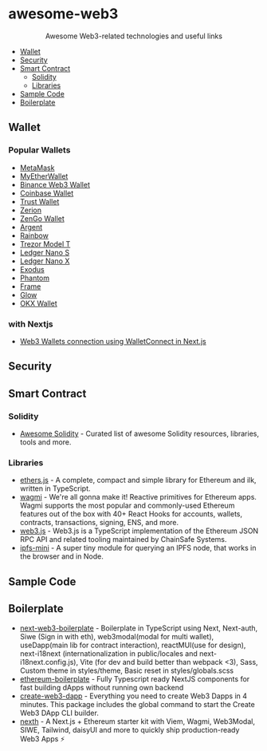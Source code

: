 # awesome-web3

<p align="center">Awesome Web3-related technologies and useful links</p>

- [Wallet](#Wallet)
- [Security](#Security)
- [Smart Contract](#Smart-Contract)
  - [Solidity](#Solidity)
  - [Libraries](#Libraries)
- [Sample Code](#Sample-Code)
- [Boilerplate](#Boilerplate)

## Wallet
### Popular Wallets
- [MetaMask](https://metamask.io)
- [MyEtherWallet](https://www.myetherwallet.com)
- [Binance Web3 Wallet](https://www.binance.com/en/web3wallet)
- [Coinbase Wallet](https://www.coinbase.com/wallet)
- [Trust Wallet](https://trustwallet.com)
- [Zerion](https://zerion.io)
- [ZenGo Wallet](https://zengo.com)
- [Argent](https://www.argent.xyz)
- [Rainbow](https://rainbow.me)
- [Trezor Model T]()
- [Ledger Nano S](https://shop.ledger.com/products/ledger-nano-s-plus)
- [Ledger Nano X](https://shop.ledger.com/products/ledger-nano-x)
- [Exodus](https://www.exodus.com)
- [Phantom](https://phantom.app)
- [Frame](https://frame.sh)
- [Glow](https://glow.app)
- [OKX Wallet](https://www.okx.com/web3)

### with Nextjs
- [Web3 Wallets connection using WalletConnect in Next.js](https://medium.com/@kirankumar_gonti/web3-wallets-connection-using-walletconnect-in-next-js-ee9eb97d73c4)

## Security

## Smart Contract
### Solidity
- [Awesome Solidity](https://github.com/bkrem/awesome-solidity) - Curated list of awesome Solidity resources, libraries, tools and more.

### Libraries
- [ethers.js](https://github.com/ethers-io/ethers.js/) - A complete, compact and simple library for Ethereum and ilk, written in TypeScript.
- [wagmi](https://github.com/tmm/wagmi) - We're all gonna make it! Reactive primitives for Ethereum apps. Wagmi supports the most popular and commonly-used Ethereum features out of the box with 40+ React Hooks for accounts, wallets, contracts, transactions, signing, ENS, and more.
- [web3.js](https://github.com/ethereum/web3.js) - Web3.js is a TypeScript implementation of the Ethereum JSON RPC API and related tooling maintained by ChainSafe Systems.
- [ipfs-mini](https://github.com/silentcicero/ipfs-mini) - A super tiny module for querying an IPFS node, that works in the browser and in Node.

## Sample Code

## Boilerplate
- [next-web3-boilerplate](https://github.com/SoxZz5/next-web3-boilerplate) - Boilerplate in TypeScript using Next, Next-auth, Siwe (Sign in with eth), web3modal(modal for multi wallet), useDapp(main lib for contract interaction), reactMUI(use for design), next-i18next (internationalization in public/locales and next-i18next.config.js), Vite (for dev and build better than webpack <3), Sass, Custom theme in styles/theme, Basic reset in styles/globals.scss
- [ethereum-boilerplate](https://github.com/ethereum-boilerplate/ethereum-boilerplate) - Fully Typescript ready NextJS components for fast building dApps without running own backend
- [create-web3-dapp](https://github.com/alchemyplatform/create-web3-dapp) - Everything you need to create Web3 Dapps in 4 minutes. This package includes the global command to start the Create Web3 DApp CLI builder.
- [nexth](https://github.com/wslyvh/nexth) - A Next.js + Ethereum starter kit with Viem, Wagmi, Web3Modal, SIWE, Tailwind, daisyUI and more to quickly ship production-ready Web3 Apps ⚡
